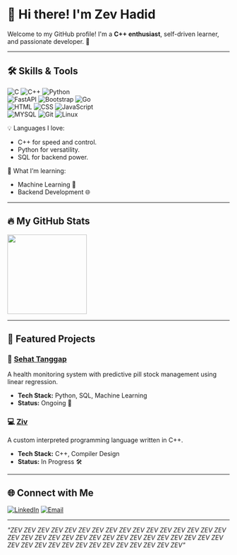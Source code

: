 # 👋 Hi there! I'm Zev Hadid 

Welcome to my GitHub profile! I'm a **C++ enthusiast**, self-driven learner, and passionate developer. 🚀

---

## 🛠️ Skills & Tools
![C](https://img.shields.io/badge/-C-00599C?style=for-the-badge&logo=cplusplus&logoColor=white)
![C++](https://img.shields.io/badge/-C++-00599C?style=for-the-badge&logo=cplusplus&logoColor=white)
![Python](https://img.shields.io/badge/-Python-3776AB?style=for-the-badge&logo=python&logoColor=white)
<br>
![FastAPI](https://img.shields.io/badge/FastAPI-005571?style=for-the-badge&logo=fastapi)
![Bootstrap](https://img.shields.io/badge/Bootstrap-563D7C?style=for-the-badge&logo=bootstrap&logoColor=white)
![Go](https://img.shields.io/badge/Go-00ADD8?style=for-the-badge&logo=go&logoColor=white)
<br>
![HTML](https://img.shields.io/badge/-HTML-00599C?style=for-the-badge&logo=cplusplus&logoColor=white)
![CSS](https://img.shields.io/badge/-CSS-00599C?style=for-the-badge&logo=cplusplus&logoColor=white)
![JavaScript](https://img.shields.io/badge/-JavaScript-F7DF1E?style=for-the-badge&logo=javascript&logoColor=black)
<br>
![MYSQL](https://img.shields.io/badge/-MYSQL-4479A1?style=for-the-badge&logo=mysql&logoColor=white)
![Git](https://img.shields.io/badge/-Git-F05032?style=for-the-badge&logo=git&logoColor=white)
![Linux](https://img.shields.io/badge/-Linux-FCC624?style=for-the-badge&logo=linux&logoColor=black)


💡 Languages I love:
- C++ for speed and control.
- Python for versatility.
- SQL for backend power.

🧠 What I’m learning:
- Machine Learning 🤖
- Backend Development 🌐

---

## 🔥 My GitHub Stats

<a href="https://github.com/ZevHadid">
  <img height=180 align="center" src="https://github-readme-stats.vercel.app/api/top-langs?username=ZevHadid&layout=compact&langs_count=8&theme=radical&hide=Jupyter%20Notebook,css,javascript,html" />
</a>

---

## 💼 Featured Projects

### 🏥 [Sehat Tanggap](https://github.com/ZevHadid/Sehat_Tanggap)
A health monitoring system with predictive pill stock management using linear regression.
- **Tech Stack:** Python, SQL, Machine Learning
- **Status:** Ongoing 🔄

### 💻 [Ziv](https://github.com/ZevHadid/Ziv)
A custom interpreted programming language written in C++.
- **Tech Stack:** C++, Compiler Design
- **Status:** In Progress 🛠️

---

## 🌐 Connect with Me

[![LinkedIn](https://img.shields.io/badge/-LinkedIn-0077B5?style=flat-square&logo=linkedin&logoColor=white)](https://www.linkedin.com/in/zev-hadid-s-a513b3298/)
[![Email](https://img.shields.io/badge/-Email-D14836?style=flat-square&logo=gmail&logoColor=white)](mailto:zevhadid@gmail.com)

---

_"ZEV ZEV ZEV ZEV ZEV ZEV ZEV ZEV ZEV ZEV ZEV ZEV ZEV ZEV ZEV ZEV ZEV ZEV ZEV ZEV ZEV ZEV ZEV ZEV ZEV ZEV ZEV ZEV ZEV ZEV ZEV ZEV ZEV ZEV ZEV ZEV ZEV ZEV ZEV ZEV ZEV ZEV ZEV ZEV ZEV"_
